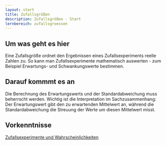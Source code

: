 ```yaml
---
layout: start
title: Zufallsgrößen
description: Zufallsgrößen - Start
lernbereich: zufallsgroessen
---
```


## Um was geht es hier

Eine Zufallsgröße ordnet den Ergebnissen eines Zufallsexperiments reelle Zahlen zu. So kann man Zufallsexperimente mathematisch auswerten - zum Beispiel Erwartungs- und Schwankungswerte bestimmen.

## Darauf kommmt es an

Die Berechnung des Erwartungswerts und der Standardabweichung muss beherrscht werden. Wichtig ist die Interpretation im Sachzusammenhang: Der Erwartungswert gibt den zu erwartenden Mittelwert an, während die Standardabweichung die Streuung der Werte um diesen Mittelwert misst.

## Vorkenntnisse

<a
        href="{{ '/lernbereiche/stochastik/zufallsexperimente-und-wahrscheinlichkeiten/start.html' | relative_url }}"
        >Zufallsexperimente und Wahrscheinlichkeiten</a
      >
